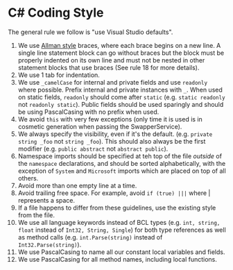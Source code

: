# C# Coding Style

The general rule we follow is "use Visual Studio defaults".

1. We use [Allman style](https://en.wikipedia.org/wiki/Allman_style) braces, where each brace begins on a new line. A single line statement block can go without braces but the block must be properly indented on its own line and must not be nested in other statement blocks that use braces (See rule 18 for more details).
2. We use 1 tab for indentation.
3. We use `_camelCase` for internal and private fields and use `readonly` where possible. Prefix internal and private instances with `_`. When used on static fields, `readonly` should come after `static` (e.g. `static readonly` not `readonly static`). Public fields should be used sparingly and should be using PascalCasing with no prefix when used.
4. We avoid `this` with very few exceptions (only time it is used is in cosmetic generation when passing the SwapperService).
5. We always specify the visibility, even if it's the default. (e.g. `private string _foo` not `string _foo`). This should also always be the first modifier (e.g. `public abstract` not `abstract public`).
6. Namespace imports should be specified at teh top of the file _outside_ of the `namespace` declarations, and should be sorted alphabetically, with the exception of `System` and `Microsoft` imports which are placed on top of all others.
7. Avoid more than one empty line at a time.
8. Avoid trailing free space. For example, avoid `if (true) |||` where | represents a space.
9. If a file happens to differ from these guidelines, use the existing style from the file.
10. We use all language keywords instead of BCL types (e.g. `int, string, float` instead of `Int32, String, Single`) for both type references as well as method calls (e.g. `int.Parse(string)` instead of `Int32.Parse(string)`).
11. We use PascalCasing to name all our constant local variables and fields.
12. We use PascalCasing for all method names, including local functions.
